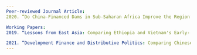 ```yaml
---
Peer-reviewed Journal Article:
2020. “Do China-Financed Dams in Sub-Saharan Africa Improve the Region’s Social Welfare? A Case Study of the Impacts of Ghana’s Bui Dam.” With Yingjiao Shen. Energy Policy. Vol. 136. https://doi.org/10.1016/j.enpol.2019.111062

Working Papers:
2019. “Lessons from East Asia: Comparing Ethiopia and Vietnam's Early- Stage Special Economic Zone Development.” Working Paper No. 2019/5. China Africa Research Initiative, School of Advanced International Studies, Johns Hopkins University, Washington, DC. Retrieved from http://www.sais-cari.org/ publications. (Under Review)

2021. “Development Finance and Distributive Politics: Comparing Chinese and World Bank Finance in sub-Saharan Africa. Working Paper No. 2021/45. China Africa Research Initiative, School of Advanced International Studies, Johns Hopkins University, Washington, DC. Retrieved from http://www.sais-cari.org/publications
---
```

